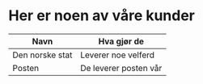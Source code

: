 # Her er noen av våre kunder

| Navn            | Hva gjør de           |
| --------------- | --------------------- |
| Den norske stat | Leverer noe velferd   |
| Posten          | De leverer posten vår |
